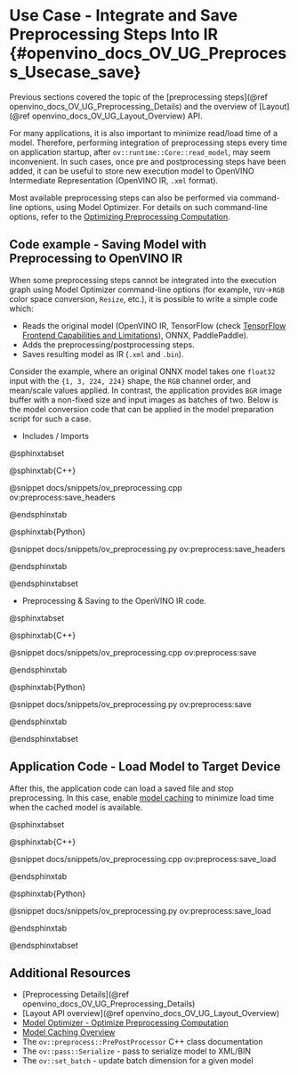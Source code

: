 # Use Case - Integrate and Save Preprocessing Steps Into IR {#openvino_docs_OV_UG_Preprocess_Usecase_save}


Previous sections covered the topic of the [preprocessing steps](@ref openvino_docs_OV_UG_Preprocessing_Details) and the overview of [Layout](@ref openvino_docs_OV_UG_Layout_Overview) API.

For many applications, it is also important to minimize read/load time of a model. Therefore, performing integration of preprocessing steps every time on application startup, after `ov::runtime::Core::read_model`, may seem inconvenient. In such cases, once pre and postprocessing steps have been added, it can be useful to store new execution model to OpenVINO Intermediate Representation (OpenVINO IR, `.xml` format).

Most available preprocessing steps can also be performed via command-line options, using Model Optimizer. For details on such command-line options, refer to the [Optimizing Preprocessing Computation](../MO_DG/prepare_model/Additional_Optimizations.md).

## Code example - Saving Model with Preprocessing to OpenVINO IR

When some preprocessing steps cannot be integrated into the execution graph using Model Optimizer command-line options (for example, `YUV`->`RGB` color space conversion, `Resize`, etc.), it is possible to write a simple code which:
 - Reads the original model (OpenVINO IR, TensorFlow (check [TensorFlow Frontend Capabilities and Limitations](../resources/tensorflow_frontend.md)), ONNX, PaddlePaddle).
 - Adds the preprocessing/postprocessing steps.
 - Saves resulting model as IR (`.xml` and `.bin`).

Consider the example, where an original ONNX model takes one `float32` input with the `{1, 3, 224, 224}` shape, the `RGB` channel order, and mean/scale values applied. In contrast, the application provides `BGR` image buffer with a non-fixed size and input images as batches of two. Below is the model conversion code that can be applied in the model preparation script for such a case.

- Includes / Imports

@sphinxtabset

@sphinxtab{C++}

@snippet docs/snippets/ov_preprocessing.cpp ov:preprocess:save_headers

@endsphinxtab

@sphinxtab{Python}

@snippet docs/snippets/ov_preprocessing.py ov:preprocess:save_headers

@endsphinxtab

@endsphinxtabset

- Preprocessing & Saving to the OpenVINO IR code.

@sphinxtabset

@sphinxtab{C++}

@snippet docs/snippets/ov_preprocessing.cpp ov:preprocess:save

@endsphinxtab

@sphinxtab{Python}

@snippet docs/snippets/ov_preprocessing.py ov:preprocess:save

@endsphinxtab

@endsphinxtabset


## Application Code - Load Model to Target Device

After this, the application code can load a saved file and stop preprocessing. In this case, enable [model caching](./Model_caching_overview.md) to minimize load time when the cached model is available.

@sphinxtabset

@sphinxtab{C++}

@snippet docs/snippets/ov_preprocessing.cpp ov:preprocess:save_load

@endsphinxtab

@sphinxtab{Python}

@snippet docs/snippets/ov_preprocessing.py ov:preprocess:save_load

@endsphinxtab

@endsphinxtabset


## Additional Resources
* [Preprocessing Details](@ref openvino_docs_OV_UG_Preprocessing_Details)
* [Layout API overview](@ref openvino_docs_OV_UG_Layout_Overview)
* [Model Optimizer - Optimize Preprocessing Computation](../MO_DG/prepare_model/Additional_Optimizations.md)
* [Model Caching Overview](./Model_caching_overview.md)
* The `ov::preprocess::PrePostProcessor` C++ class documentation
* The `ov::pass::Serialize` - pass to serialize model to XML/BIN
* The `ov::set_batch` - update batch dimension for a given model
